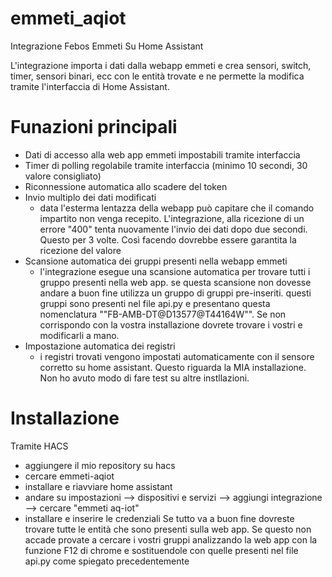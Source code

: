 # emmeti_aqiot
Integrazione Febos Emmeti Su Home Assistant

L'integrazione importa i dati dalla webapp emmeti e crea sensori, switch, timer, sensori binari, ecc con le entità trovate e ne permette la modifica tramite l'interfaccia di Home Assistant.
# Funazioni principali
- Dati di accesso alla web app emmeti impostabili tramite interfaccia
- Timer di polling regolabile tramite interfaccia (minimo 10 secondi, 30 valore consigliato) 
- Riconnessione automatica allo scadere del token
- Invio multiplo dei dati modificati
    - data l'esterma lentazza della webapp può capitare che il comando impartito non venga recepito. L'integrazione, alla ricezione di un          errore "400" tenta nuovamente l'invio dei dati dopo due secondi. Questo per 3 volte. Così facendo dovrebbe essere garantita la               ricezione del valore
- Scansione automatica dei gruppi presenti nella webapp emmeti
    - l'integrazione esegue una scansione automatica per trovare tutti i gruppo presenti nella web app. se questa scansione non dovesse            andare a buon fine utilizza un gruppo di gruppi pre-inseriti. questi gruppi sono presenti nel file api.py e presentano questa                nomenclatura ""FB-AMB-DT@D13577@T44164W"". Se non corrispondo con la vostra installazione dovrete trovare i vostri e modificarli a           mano.
- Impostazione automatica dei registri
  - i registri trovati vengono impostati automaticamente con il sensore corretto su home assistant. Questo riguarda la MIA installazione.        Non ho avuto modo di fare test su altre instllazioni.
# Installazione
Tramite HACS
- aggiungere il mio repository su hacs
- cercare emmeti-aqiot
- installare e riavviare home assistant
- andare su impostazioni --> dispositivi e servizi --> aggiungi integrazione --> cercare "emmeti aq-iot"
- installare e inserire le credenziali
Se tutto va a buon fine dovreste trovare tutte le entità che sono presenti sulla web app. Se questo non accade provate a cercare i vostri gruppi analizzando la web app con la funzione F12 di chrome e sostituendole con quelle presenti nel file api.py come spiegato precedentemente
